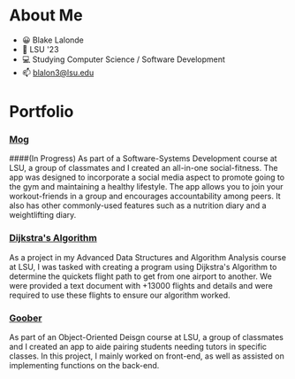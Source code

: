 # About Me
- 😀 Blake Lalonde
- 🐅 LSU '23
- 💻 Studying Computer Science / Software Development
- 📫 blalon3@lsu.edu

# Portfolio

### [Mog](https://github.com/bryantran21/Mog)
####(In Progress)
As part of a Software-Systems Development course at LSU, a group of classmates and I created an all-in-one social-fitness.  The app was designed to incorporate a social media aspect to promote going to the gym and maintaining a healthy lifestyle.  The app allows you to join your workout-friends in a group and encourages accountability among peers.  It also has other commonly-used features such as a nutrition diary and a weightlifting diary.

### [Dijkstra's Algorithm](https://github.com/theblakelalonde/theblakelalonde/tree/Dijkstra-Algorithm)
As a project in my Advanced Data Structures and Algorithm Analysis course at LSU, I was tasked with creating a program using Dijkstra's Algorithm to determine the quickets flight path to get from one airport to another.  We were provided a text document with +13000 flights and details and were required to use these flights to ensure our algorithm worked.

### [Goober](https://github.com/theblakelalonde/csc_3380)
As part of an Object-Oriented Deisgn course at LSU, a group of classmates and I created an app to aide pairing students needing tutors in specific classes.  In this project, I mainly worked on front-end, as well as assisted on implementing functions on the back-end.


